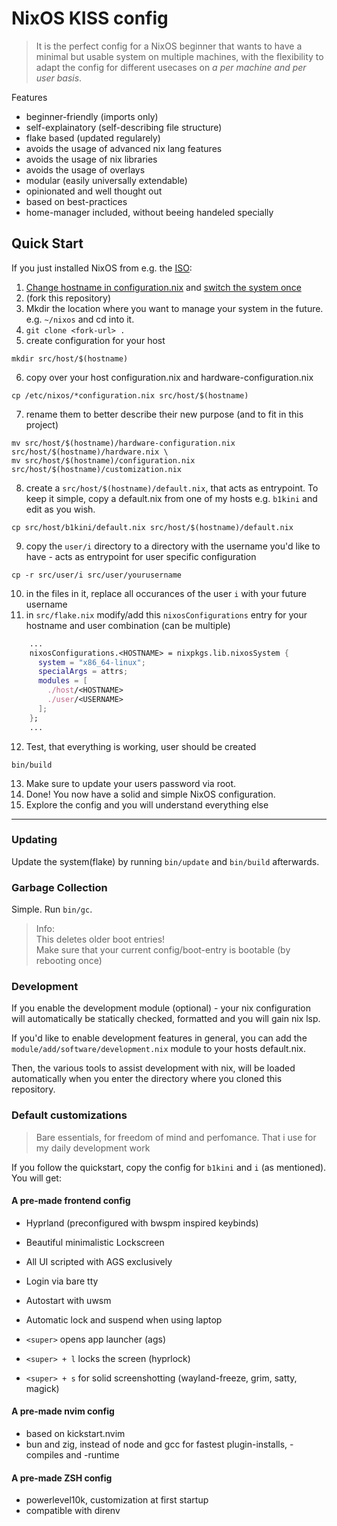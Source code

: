 # NixOS KISS config

> It is the perfect config for a NixOS beginner that wants to have a minimal but usable system on multiple machines, with the flexibility to adapt the config for different usecases on *a per machine* *_and_* *per user basis*.

Features
- beginner-friendly (imports only)
- self-explainatory (self-describing file structure) 
- flake based (updated regularely)
- avoids the usage of advanced nix lang features
- avoids the usage of nix libraries
- avoids the usage of overlays
- modular (easily universally extendable)
- opinionated and well thought out 
- based on best-practices
- home-manager included, without beeing handeled specially

## Quick Start
If you just installed NixOS from e.g. the [ISO](https://nixos.org/download/#nix-more):
1. [Change hostname in configuration.nix](https://letmegooglethat.com/?q=nixos+set+hostname) and [switch the system once](https://nixos.wiki/wiki/Nixos-rebuild)
2. (fork this repository)
3. Mkdir the location where you want to manage your system in the future. e.g. `~/nixos` and cd into it.
4. `git clone <fork-url> .`
5. create configuration for your host
```shell
mkdir src/host/$(hostname)
```
6. copy over your host configuration.nix and hardware-configuration.nix 
```shell
cp /etc/nixos/*configuration.nix src/host/$(hostname)
```
7. rename them to better describe their new purpose (and to fit in this project)
```shell
mv src/host/$(hostname)/hardware-configuration.nix src/host/$(hostname)/hardware.nix \
mv src/host/$(hostname)/configuration.nix src/host/$(hostname)/customization.nix
```
8. create a `src/host/$(hostname)/default.nix`, that acts as entrypoint. 
To keep it simple, copy a default.nix from one of my hosts e.g. `b1kini` and edit as you wish.
```shell
cp src/host/b1kini/default.nix src/host/$(hostname)/default.nix
```
9. copy the `user/i` directory to a directory with the username you'd like to have - acts as entrypoint for user specific configuration
```shell
cp -r src/user/i src/user/yourusername
```
10. in the files in it, replace all occurances of the user `i` with your future username
11. in `src/flake.nix` modify/add this `nixosConfigurations` entry for your hostname and user combination (can be multiple)
```nix
    ...
    nixosConfigurations.<HOSTNAME> = nixpkgs.lib.nixosSystem {
      system = "x86_64-linux";
      specialArgs = attrs;
      modules = [
        ./host/<HOSTNAME>
        ./user/<USERNAME>
      ];
    };
    ...
```
12. Test, that everything is working, user should be created
```shell
bin/build
```
13. Make sure to update your users password via root.
14. Done! You now have a solid and simple NixOS configuration. 
15. Explore the config and you will understand everything else
***

### Updating
Update the system(flake) by running `bin/update` and `bin/build` afterwards.

### Garbage Collection
Simple. Run `bin/gc`.
> Info:<br>This deletes older boot entries!<br>Make sure that your current config/boot-entry is bootable (by rebooting once)

### Development
If you enable the development module (optional) - your nix configuration will automatically be statically checked, 
formatted and you will gain nix lsp.

If you'd like to enable development features in general, you can add the `module/add/software/development.nix` module to your hosts default.nix.

Then, the various tools to assist development with nix, will be loaded automatically when you enter the directory where you cloned this repository.

### Default customizations
> Bare essentials, for freedom of mind and perfomance.
That i use for my daily development work

If you follow the quickstart, copy the config for `b1kini` and `i` (as mentioned). 
You will get:

#### A pre-made frontend config
- Hyprland (preconfigured with bwspm inspired keybinds)
- Beautiful minimalistic Lockscreen
- All UI scripted with AGS exclusively

- Login via bare tty
- Autostart with uwsm
- Automatic lock and suspend when using laptop

- `<super>` opens app launcher (ags)
- `<super> + l` locks the screen (hyprlock)
- `<super> + s` for solid screenshotting (wayland-freeze, grim, satty, magick)

#### A pre-made nvim config
- based on kickstart.nvim
- bun and zig, instead of node and gcc for fastest plugin-installs, -compiles and -runtime

#### A pre-made ZSH config
- powerlevel10k, customization at first startup
- compatible with direnv